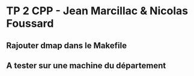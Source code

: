 # TP 2 CPP - Jean Marcillac & Nicolas Foussard

## Rajouter dmap dans le Makefile

## A tester sur une machine du département
